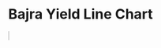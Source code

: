 <!DOCTYPE html>
<html>
<head>
  <title>Bajra Yield Line Chart</title>
  <style>
    canvas {
      border: 1px solid #ccc;
      margin-top: 20px;
    }
  </style>
</head>
<body>
  <h1>Bajra Yield Line Chart</h1>
  <canvas id="chart" width="800" height="400"></canvas>

  <script>
    
    const data = [
      { year: 2001, yield: 281 },
      { year: 2002, yield: 277 },
      { year: 2003, yield: 275 },
      { year: 2004, yield: 457 },
      { year: 2005, yield: 200 },
      { year: 2006, yield: 280 },
      { year: 2007, yield: 150 }
    ];
 
    const canvas = document.getElementById('chart');
    const ctx = canvas.getContext('2d');
   
    const chartWidth = canvas.width - 40;
    const chartHeight = canvas.height - 40;
   
    const maxYield = Math.max(...data.map(item => item.yield));
  
    const xScale = chartWidth / (data.length - 1);
    const yScale = chartHeight / maxYield;
   
    ctx.beginPath();
    ctx.moveTo(20, 20);
    ctx.lineTo(20, canvas.height - 20);
    ctx.lineTo(canvas.width - 20, canvas.height - 20);
    ctx.strokeStyle = '#000';
    ctx.stroke();

    ctx.beginPath();
    ctx.moveTo(20, canvas.height - 20 - (data[0].yield * yScale));
    ctx.fillStyle = '#ff0000';
    ctx.strokeStyle = '#ff0000';
    for (let i = 1; i < data.length; i++) {
      const x = 20 + i * xScale;
      const y = canvas.height - 20 - (data[i].yield * yScale);
      ctx.lineTo(x, y);
      ctx.arc(x, y, 5, 0, Math.PI * 2);
      ctx.fillText(data[i].yield, x - 10, y - 10);
    }
    ctx.stroke();

    </script>
</body>
</html>
